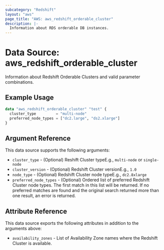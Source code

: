 ```yaml
---
subcategory: "Redshift"
layout: "aws"
page_title: "AWS: aws_redshift_orderable_cluster"
description: |-
  Information about RDS orderable DB instances.
---
```


# Data Source: aws_redshift_orderable_cluster

Information about Redshift Orderable Clusters and valid parameter combinations.

## Example Usage

```terraform
data "aws_redshift_orderable_cluster" "test" {
  cluster_type         = "multi-node"
  preferred_node_types = ["dc2.large", "ds2.xlarge"]
}
```

## Argument Reference

This data source supports the following arguments:

* `cluster_type` - (Optional) Reshift Cluster typeE.g., `multi-node` or `single-node`
* `cluster_version` - (Optional) Redshift Cluster versionE.g., `1.0`
* `node_type` - (Optional) Redshift Cluster node typeE.g., `dc2.8xlarge`
* `preferred_node_types` - (Optional) Ordered list of preferred Redshift Cluster node types. The first match in this list will be returned. If no preferred matches are found and the original search returned more than one result, an error is returned.

## Attribute Reference

This data source exports the following attributes in addition to the arguments above:

* `availability_zones` - List of Availability Zone names where the Redshift Cluster is available.
